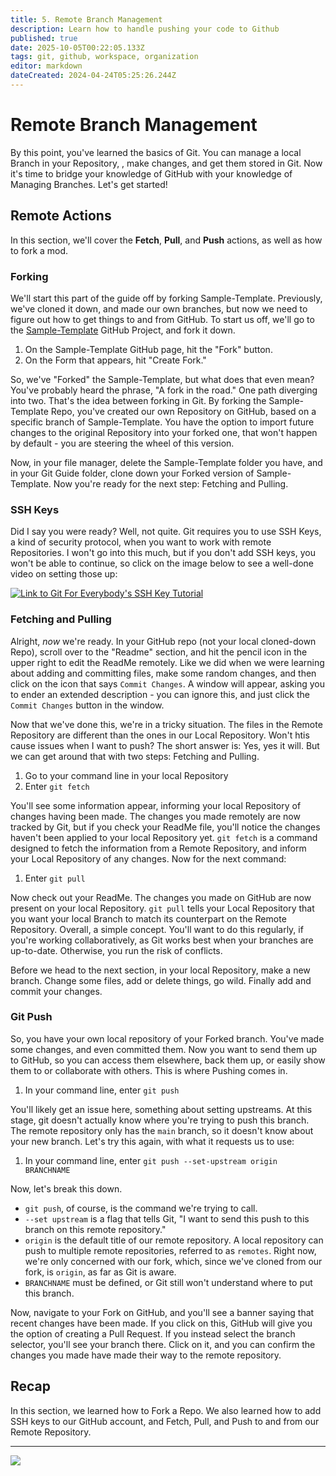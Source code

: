 ```yaml
---
title: 5. Remote Branch Management
description: Learn how to handle pushing your code to Github
published: true
date: 2025-10-05T00:22:05.133Z
tags: git, github, workspace, organization
editor: markdown
dateCreated: 2024-04-24T05:25:26.244Z
---
```


# Remote Branch Management
By this point, you've learned the basics of Git. You can manage a local Branch in your Repository, , make changes, and get them stored in Git. Now it's time to bridge your knowledge of GitHub with your knowledge of Managing Branches. Let's get started!

## Remote Actions
In this section, we'll cover the **Fetch**, **Pull**, and **Push** actions, as well as how to fork a mod.

### Forking
We'll start this part of the guide off by forking Sample-Template. Previously, we've cloned it down, and made our own branches, but now we need to figure out how to get things to and from GitHub. To start us off, we'll go to the [Sample-Template](https://github.com/BG3-Community-Library-Team/Sample-Template) GitHub Project, and fork it down.

1. On the Sample-Template GitHub page, hit the "Fork" button.
2. On the Form that appears, hit "Create Fork."

So, we've "Forked" the Sample-Template, but what does that even mean? You've probably heard the phrase, "A fork in the road." One path diverging into two. That's the idea between forking in Git. By forking the Sample-Template Repo, you've created our own Repository on GitHub, based on a specific branch of Sample-Template. You have the option to import future changes to the original Repository into your forked one, that won't happen by default - you are steering the wheel of this version.

Now, in your file manager, delete the Sample-Template folder you have, and in your Git Guide folder, clone down your Forked version of Sample-Template. Now you're ready for the next step: Fetching and Pulling. 

### SSH Keys
Did I say you were ready? Well, not quite. Git requires you to use SSH Keys, a kind of security protocol, when you want to work with remote Repositories. I won't go into this much, but if you don't add SSH keys, you won't be able to continue, so click on the image below to see a well-done video on setting those up:

[![Link to Git For Everybody's SSH Key Tutorial](http://img.youtube.com/vi/Z3ELWci34cM/0.jpg)](https://www.youtube.com/watch?v=Z3ELWci34cM "Git for Everybody: Creating and adding your SSH Key (Windows, Mac and Linux)")

### Fetching and Pulling 
Alright, *now* we're ready. In your GitHub repo (not your local cloned-down Repo), scroll over to the "Readme" section, and hit the pencil icon in the upper right to edit the ReadMe remotely. Like we did when we were learning about adding and committing files, make some random changes, and then click on the icon that says `Commit Changes`. A window will appear, asking you to ender an extended description - you can ignore this, and just click the `Commit Changes` button in the window.

Now that we've done this, we're in a tricky situation. The files in the Remote Repository are different than the ones in our Local Repository. Won't htis cause issues when I want to push? The short answer is: Yes, yes it will. But we can get around that with two steps: Fetching and Pulling.

1. Go to your command line in your local Repository
2. Enter `git fetch`

You'll see some information appear, informing your local Repository of changes having been made. The changes you made remotely are now tracked by Git, but if you check your ReadMe file, you'll notice the changes haven't been applied to your local Repository yet. `git fetch` is a command designed to fetch the information from a Remote Repository, and inform your Local Repository of any changes. Now for the next command:

1. Enter `git pull`

Now check out your ReadMe. The changes you made on GitHub are now present on your local Repository. `git pull` tells your Local Repository that you want your local Branch to match its counterpart on the Remote Repository. Overall, a simple concept. You'll want to do this regularly, if you're working collaboratively, as Git works best when your branches are up-to-date. Otherwise, you run the risk of conflicts.

Before we head to the next section, in your local Repository, make a new branch. Change some files, add or delete things, go wild. Finally add and commit your changes. 

### Git Push
So, you have your own local repository of your Forked branch. You've made some changes, and even committed them. Now you want to send them up to GitHub, so you can access them elsewhere, back them up, or easily show them to or collaborate with others. This is where Pushing comes in.

1. In your command line, enter `git push`

You'll likely get an issue here, something about setting upstreams. At this stage, git doesn't actually know where you're trying to push this branch. The remote repository only has the `main` branch, so it doesn't know about your new branch. Let's try this again, with what it requests us to use:

1. In your command line, enter `git push --set-upstream origin BRANCHNAME`

Now, let's break this down. 
- `git push`, of course, is the command we're trying to call. 
- `--set upstream` is a flag that tells Git, "I want to send this push to this branch on this remote repository." 
- `origin` is the default title of our remote repository. A local repository can push to multiple remote repositories, referred to as `remotes`. Right now, we're only concerned with our fork, which, since we've cloned from our fork, is `origin`, as far as Git is aware.
- `BRANCHNAME` must be defined, or Git still won't understand where to put this branch.

Now, navigate to your Fork on GitHub, and you'll see a banner saying that recent changes have been made. If you click on this, GitHub will give you the option of creating a Pull Request. If you instead select the branch selector, you'll see your branch there. Click on it, and you can confirm the changes you made have made their way to the remote repository.


## Recap
In this section, we learned how to Fork a Repo. We also learned how to add SSH keys to our GitHub account, and Fetch, Pull, and Push to and from our Remote Repository.

---

[<img align="left" src="https://img.shields.io/badge/Previous-Branch_Management-blue?style=for-the-badge">](/Tutorials/General/modders-guide-to-git/branch-management)